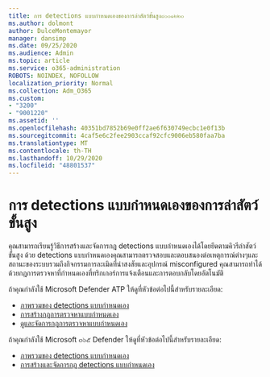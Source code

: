 ```yaml
---
title: การ detections แบบกำหนดเองของการล่าสัตว์ขั้นสูง๙๐๐๑๒๒๐
ms.author: dolmont
author: DulceMontemayor
manager: dansimp
ms.date: 09/25/2020
ms.audience: Admin
ms.topic: article
ms.service: o365-administration
ROBOTS: NOINDEX, NOFOLLOW
localization_priority: Normal
ms.collection: Adm_O365
ms.custom:
- "3200"
- "9001220"
ms.assetid: ''
ms.openlocfilehash: 40351bd7852b69e0ff2ae6f630749ecbc1e0f13b
ms.sourcegitcommit: 4caf5e6c2fee2903ccaf92cfc9006eb580faa7ba
ms.translationtype: MT
ms.contentlocale: th-TH
ms.lasthandoff: 10/29/2020
ms.locfileid: "48801537"
---
```

# <a name="advanced-hunting-custom-detections"></a>การ detections แบบกำหนดเองของการล่าสัตว์ขั้นสูง

คุณสามารถเรียนรู้วิธีการสร้างและจัดการกฎ detections แบบกำหนดเองได้โดยยึดตามคิวรีล่าสัตว์ขั้นสูง ด้วย detections แบบกำหนดเองคุณสามารถตรวจสอบและตอบสนองต่อเหตุการณ์ต่างๆและสถานะของระบบรวมถึงกิจกรรมการละเมิดที่น่าสงสัยและอุปกรณ์ misconfigured คุณสามารถทำได้ด้วยกฎการตรวจหาที่กำหนดเองที่ทริกเกอร์การแจ้งเตือนและการตอบกลับโดยอัตโนมัติ
  
ถ้าคุณกำลังใช้ Microsoft Defender ATP ให้ดูที่หัวข้อต่อไปนี้สำหรับรายละเอียด: 
- [ภาพรวมของ detections แบบกำหนดเอง](https://docs.microsoft.com/windows/security/threat-protection/microsoft-defender-atp/overview-custom-detections)
- [การสร้างกฎการตรวจหาแบบกำหนดเอง](https://docs.microsoft.com/windows/security/threat-protection/microsoft-defender-atp/custom-detection-rules)
- [ดูและจัดการกฎการตรวจหาแบบกำหนดเอง](https://docs.microsoft.com/windows/security/threat-protection/microsoft-defender-atp/custom-detections-manage)

ถ้าคุณกำลังใช้ Microsoft ๓๖๕ Defender ให้ดูที่หัวข้อต่อไปนี้สำหรับรายละเอียด: 
- [ภาพรวมของ detections แบบกำหนดเอง](https://docs.microsoft.com/microsoft-365/security/mtp/custom-detections-overview)
- [การสร้างและจัดการกฎ detections แบบกำหนดเอง](https://docs.microsoft.com/microsoft-365/security/mtp/custom-detection-rules)
